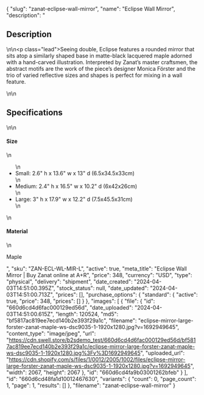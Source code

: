 {
  "slug": "zanat-eclipse-wall-mirror",
  "name": "Eclipse Wall Mirror",
  "description": "<h2>Description</h2>\n<!-- split -->\n<p class=\"lead\">Seeing double, Eclipse features a rounded mirror that sits atop a similarly shaped base in matte-black lacquered maple adorned with a hand-carved illustration. Interpreted by Zanat’s master craftsmen, the abstract motifs are the work of the piece’s designer Monica Förster and the trio of varied reflective sizes and shapes is perfect for mixing in a wall feature.</p>\n<!-- split -->\n<h2>Specifications</h2>\n<!-- split -->\n<h4>Size</h4>\n<ul>\n<li>Small: 2.6\" h x 13.6\" w x 13\" d (6.5x34.5x33cm)</li>\n<li>Medium: 2.4\" h x 16.5\" w x 10.2\" d (6x42x26cm)</li>\n<li>Large: 3\" h x 17.9\" w x 12.2\" d (7.5x45.5x31cm)</li>\n</ul>\n<h4>Material</h4>\n<p>Maple</p>",
  "sku": "ZAN-ECL-WL-MIR-L",
  "active": true,
  "meta_title": "Eclipse Wall Mirror | Buy Zanat online at A+R",
  "price": 348,
  "currency": "USD",
  "type": "physical",
  "delivery": "shipment",
  "date_created": "2024-04-03T14:51:00.395Z",
  "stock_status": null,
  "date_updated": "2024-04-03T14:51:00.713Z",
  "prices": [],
  "purchase_options": {
    "standard": {
      "active": true,
      "price": 348,
      "prices": []
    }
  },
  "images": [
    {
      "file": {
        "id": "660d6cd4d6fac000129ed56d",
        "date_uploaded": "2024-04-03T14:51:00.615Z",
        "length": 120524,
        "md5": "bf5817ac819ee7ecd140b2e393f29a1c",
        "filename": "eclipse-mirror-large-forster-zanat-maple-ws-dsc9035-1-1920x1280.jpg?v=1692949645",
        "content_type": "image/jpeg",
        "url": "https://cdn.swell.store/b2sdemo_test/660d6cd4d6fac000129ed56d/bf5817ac819ee7ecd140b2e393f29a1c/eclipse-mirror-large-forster-zanat-maple-ws-dsc9035-1-1920x1280.jpg%3Fv%3D1692949645",
        "uploaded_url": "https://cdn.shopify.com/s/files/1/0012/2005/1002/files/eclipse-mirror-large-forster-zanat-maple-ws-dsc9035-1-1920x1280.jpg?v=1692949645",
        "width": 2067,
        "height": 2067
      },
      "id": "660d6cd4fa9b03001262bfeb"
    }
  ],
  "id": "660d6cd48fa1d10012467630",
  "variants": {
    "count": 0,
    "page_count": 1,
    "page": 1,
    "results": []
  },
  "filename": "zanat-eclipse-wall-mirror"
}